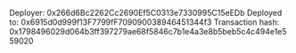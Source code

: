 Deployer: 0x266d6Bc2262Cc2690Ef5C0313e7330995C15eEDb
Deployed to: 0x6915d0d999f13F7799fF709090038946451344f3
Transaction hash: 0x1798496029d064b3ff397279ae68f5846c7b1e4a3e8b5beb5c4c494e1e559020